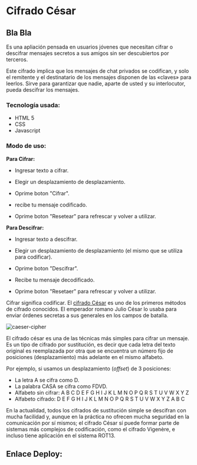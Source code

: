# Cifrado César

## Bla Bla

Es una apliación pensada en usuarios jóvenes que necesitan cifrar o descifrar mensajes secretos a sus amigos sin ser descubiertos por terceros. 

Este cifrado implica que los mensajes de chat privados se codifican, y solo el remitente y el destinatario de los mensajes disponen de las «claves» para leerlos. Sirve para garantizar que nadie, aparte de usted y su interlocutor, pueda descifrar los mensajes.

### Tecnología usada:
* HTML 5
* CSS
* Javascript

### Modo de uso:
**Para Cifrar:**

* Ingresar texto a cifrar.

* Elegir un desplazamiento de desplazamiento.

* Oprime boton "Cifrar".

* recibe tu mensaje codificado.

* Oprime boton "Resetear" para refrescar y volver a utilizar.

**Para Descifrar:** 

* Ingresar texto a descifrar.

* Elegir un desplazamiento de desplazamiento (el mismo que se utiliza para codificar).

* Oprime boton "Descifrar".

* Recibe tu mensaje decodificado.

* Oprime boton "Resetaer" para refrescar y volver a utilizar.

Cifrar significa codificar. El [cifrado César](https://en.wikipedia.org/wiki/Caesar_cipher) es uno de los primeros métodos de cifrado conocidos. El emperador romano Julio César lo usaba para enviar órdenes secretas a sus generales en los campos de batalla.

![caeser-cipher](https://upload.wikimedia.org/wikipedia/commons/thumb/2/2b/Caesar3.svg/2000px-Caesar3.svg.png)

El cifrado césar es una de las técnicas más simples para cifrar un mensaje. Es un tipo de cifrado por sustitución, es decir que cada letra del texto original es reemplazada por otra que se encuentra un número fijo de posiciones (desplazamiento) más adelante en el mismo alfabeto.

Por ejemplo, si usamos un desplazamiento (_offset_) de 3 posiciones:

- La letra A se cifra como D.
- La palabra CASA se cifra como FDVD.
- Alfabeto sin cifrar: A B C D E F G H I J K L M N O P Q R S T U V W X Y Z
- Alfabeto cifrado: D E F G H I J K L M N O P Q R S T U V W X Y Z A B C

En la actualidad, todos los cifrados de sustitución simple se descifran con mucha facilidad y, aunque en la práctica no ofrecen mucha seguridad en la comunicación por sí mismos; el cifrado César sí puede formar parte de sistemas más complejos de codificación, como el cifrado Vigenère, e incluso tiene aplicación en el sistema ROT13.

## Enlace Deploy:
